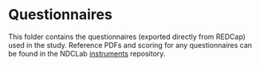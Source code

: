 # Questionnaires

This folder contains the questionnaires (exported directly from REDCap) used in the study.  Reference PDFs and scoring for any questionnaires can be found in the NDCLab [instruments](https://github.com/NDCLab/instruments) repository.
